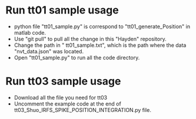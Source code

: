 # Run tt01 sample usage 
* python file "tt01_sample.py" is correspond to "tt01_generate_Position" in matlab code. 
* Use "git pull" to pull all the change in this "Hayden" repository.
* Change the path in " tt01_sample.txt", which is the path where the data "nvt_data.json" was located.
* Open "tt01_sample.py" to run all the code directory. 

# Run tt03 sample usage 
* Download all the file you need for tt03
* Uncomment the example code at the end of tt03_Shuo_IRFS_SPIKE_POSITION_INTEGRATION.py file. 
